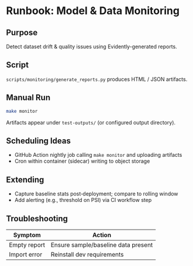 # Runbook: Model & Data Monitoring

## Purpose

Detect dataset drift & quality issues using Evidently-generated reports.

## Script

`scripts/monitoring/generate_reports.py` produces HTML / JSON artifacts.

## Manual Run

```bash
make monitor
```

Artifacts appear under `test-outputs/` (or configured output directory).

## Scheduling Ideas

- GitHub Action nightly job calling `make monitor` and uploading artifacts
- Cron within container (sidecar) writing to object storage

## Extending

- Capture baseline stats post‑deployment; compare to rolling window
- Add alerting (e.g., threshold on PSI) via CI workflow step

## Troubleshooting

| Symptom | Action |
|---------|-------|
| Empty report | Ensure sample/baseline data present |
| Import error | Reinstall dev requirements |
